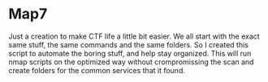 # Map7
Just a creation to make CTF life a little bit easier.
We all start with the exact same stuff, the same commands and the same folders. So I created this script to automate the boring stuff, and help stay organized.
This will run nmap scripts on the optimized way without crompromissing the scan and create folders for the common services that it found.
